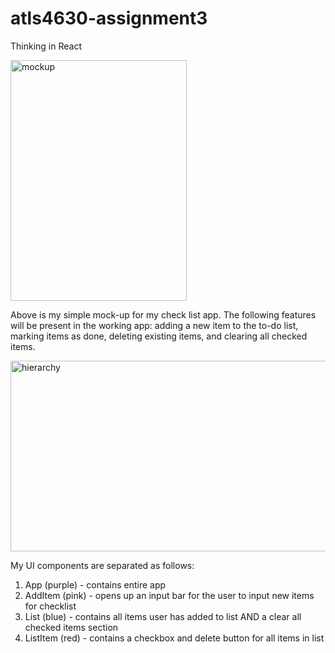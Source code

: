 # atls4630-assignment3
Thinking in React

<img width="282" height="385" alt="mockup" src="https://github.com/user-attachments/assets/140a8182-cab2-4e0a-b9d7-c80580cca17d" />

Above is my simple mock-up for my check list app. The following features will be present in the working app: adding a new item to the to-do list, marking items as done, deleting existing items, and clearing all checked items.

<img width="565.33" height="305" alt="hierarchy" src="https://github.com/user-attachments/assets/078c7ebb-5831-42f6-b54e-48e209063b29" />

My UI components are separated as follows:
1. App (purple) - contains entire app
2. AddItem (pink) - opens up an input bar for the user to input new items for checklist
3. List (blue) - contains all items user has added to list AND a clear all checked items section
4. ListItem (red) - contains a checkbox and delete button for all items in list
